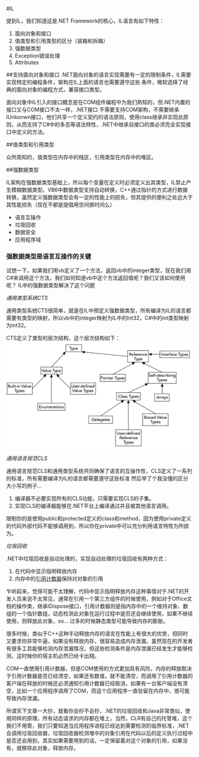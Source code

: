 #IL

提到IL，我们知道这是.NET Framework的核心，IL语言有如下特性：

1. 面向对象和接口
2. 值类型和引用类型的区分（装箱和拆箱）
3. 强数据类型
4. Exception错误处理
5. Attributes

##支持面向对象和接口
.NET面向对象的语言实现需要有一定的限制条件，IL需要实现特定的编程条件，架构在IL上面的语言也需要遵守这些
条件，微软选择了经典的面向对象的编程方式，兼容接口类型。

面向对象中IL引入的接口概念是在COM组件编程中为我们熟知的，但.NET内置的接口又与COM接口不太一样，.NET接口
不需要支持COM架构，不需要继承IUnkonwn接口，他们共享一个定义契约的语法原则，使用class继承并实现此原则，从而支持了C#中的多态等语法特性，.NET中继承自接口的类必须完全实现接口中定义的方法。

##值类型和引用类型

众所周知的，值类型在内存中的栈区，引用类型在内存中的堆区。

##强数据类型

IL架构在强数据类型基础上，所以每个变量在定义时必须定义出其类型，IL禁止产生模糊数据类型。VB6中数据类型支持自动转换，C++通过指针的方式进行数据转换，虽然定义强数据类型会有一定的性能上的损失，但其提供的便利之处远大于其性能损失（现在不都是提倡用空间换时间么）

* 语言互操作
* 垃圾回收
* 数据安全
* 应用程序域

### 强数据类型是语言互操作的关键

试想一下，如果我们用vb定义了一个方法，返回vb中的integer类型，现在我们用C#来调用这个方法，我们如何知道vb中这个方法返回值呢？我们又该如何使用呢？ IL中的强数据类型解决了这个问题

*通用类型系统CTS*

通用类型系统CTS很简单，就是在IL中预定义强数据类型，所有编译为IL的语言都需要有类型的映射，所以vb中的integer映射为IL中的Int32，C#中的int类型映射为Int32。

CTS定义了类型的层次结构，这个层次结构如下：
![CTS 层次结构](1.png)

*通用语言规范CLS*

通用语言规范CLS和通用类型系统共同确保了语言的互操作性，CLS定义了一系列的标准，所有需要编译为IL的语言都需要遵守这些标准 然后举了个我没懂的区分大小写的例子...

1. 编译器不必要实现所有的CLS功能，只需要实现CLS的子集。
2. 实现CLS的编译器能够在.NET平台上编译通过并且被其他语言调用。

限制你的是使用public和protected定义的class和method，因为使用private定义的代码外部代码不能够调用到，所以你在private中可以充分利用语言特性为所欲为。

*垃圾回收*

.NET中垃圾回收是自动处理的，实现自动处理的垃圾回收有两种方式：

1. 在代码中显示指明释放内存
2. 内存中的[引用计数器](https://en.wikipedia.org/wiki/Reference_counting)保持对对象的引用

乍听起来，觉得可能不太理解，代码中显示指明释放内存这种事情对于.NET的开发人员来说不太常见，通常在引用一个第三方组件的时候使用，例如对于Office文档的操作类，继承IDispose接口，引用计数器则是指内存中的一个维持对象、数组的一个指针数组，动态检测此对象在运行过程中是否还会继续使用，如果不继续使用，则释放此对象，so... 过多的时候静态类型可能导致内存的膨胀。

很多时候，类似于C++这种手动释放内存的语言在性能上有很大的优势，但同时又要求你非常牛逼，如果没有释放内存，很容易造成内存泄漏。虽然现在的开发者有很多工具能够检测内存泄漏情况，但这些检测条件是内存泄漏已经发生才能够检测，这时候你的宿主机必然已经卡出翔。

COM一直使用引用计数器，但是COM使用的方式更加具有风险，内存的释放取决于引用计数器是否已经清空，如果还有数值，就不能清空，而调用了引用计数器的客户端在释放的时候还必须通知引用计数器已经取消，如果有一台客户端没有清空，比如一个应用程序调用了COM，而这个应用程序一直驻留在内存中，很可能导致内存泄漏。

所谓天下文章一大抄，就看你会抄不会抄，.NET的垃圾回收和Java非常类似，使用同样的原理，所有动态请求的内存都在堆上，当然，CLR有自己的托管堆，这个我们不用管，我们只要知道当应用程序进程已经达到需要检测的临界标准，.NET会调用垃圾回收器，垃圾回收器检测堆中的对象引用在代码以后的定义执行过程中是否还会用到，其实如果需要用到的话，一定保留着对这个对象的引用，如果没有，就移除此对象，释放内存。



